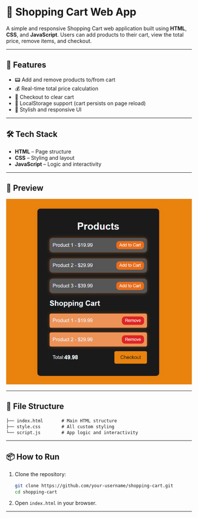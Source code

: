 # 💼 Shopping Cart Web App

A simple and responsive Shopping Cart web application built using **HTML**, **CSS**, and **JavaScript**. Users can add products to their cart, view the total price, remove items, and checkout.

---

## 🚀 Features

- 📟 Add and remove products to/from cart
- 💰 Real-time total price calculation
- 🧼 Checkout to clear cart
- 📂 LocalStorage support (cart persists on page reload)
- 🎨 Stylish and responsive UI

---

## 🛠️ Tech Stack

- **HTML** – Page structure
- **CSS** – Styling and layout
- **JavaScript** – Logic and interactivity

---

## 📸 Preview

![Screenshot](screenshot.png)

---

## 📂 File Structure

```
├── index.html       # Main HTML structure
├── style.css        # All custom styling
└── script.js        # App logic and interactivity
```

---

## 📦 How to Run

1. Clone the repository:
   ```bash
   git clone https://github.com/your-username/shopping-cart.git
   cd shopping-cart
   ```
2. Open `index.html` in your browser.

---

